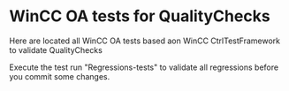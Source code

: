 # WinCC OA tests for QualityChecks

Here are located all WinCC OA tests based aon WinCC CtrlTestFramework to validate QualityChecks

Execute the test run "Regressions-tests" to validate all regressions before you commit some changes.

